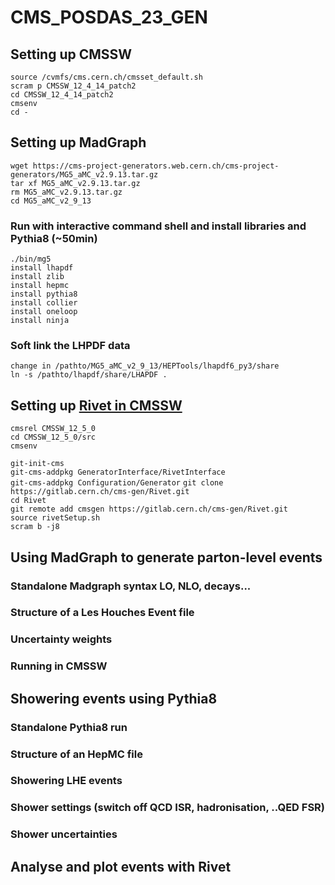 # CMS_POSDAS_23_GEN

##  Setting up CMSSW 
`source /cvmfs/cms.cern.ch/cmsset_default.sh`\
`scram p CMSSW_12_4_14_patch2`\
`cd CMSSW_12_4_14_patch2`\
`cmsenv`\
`cd -`

## Setting up MadGraph
`wget https://cms-project-generators.web.cern.ch/cms-project-generators/MG5_aMC_v2.9.13.tar.gz`\
`tar xf MG5_aMC_v2.9.13.tar.gz`\
`rm MG5_aMC_v2.9.13.tar.gz`\
`cd MG5_aMC_v2_9_13`

### Run with interactive command shell and install libraries and Pythia8 (~50min)
`./bin/mg5`\
`install lhapdf`\
`install zlib`\
`install hepmc`\
`install pythia8`\
`install collier`\
`install oneloop`\
`install ninja`

### Soft link the LHPDF data 
`change in /pathto/MG5_aMC_v2_9_13/HEPTools/lhapdf6_py3/share`\
`ln -s /pathto/lhapdf/share/LHAPDF .`


## Setting up [Rivet in CMSSW](https://twiki.cern.ch/twiki/bin/view/CMS/Rivet#Setting_Rivet_in_CMSSW)
`cmsrel CMSSW_12_5_0`\
`cd CMSSW_12_5_0/src`\
`cmsenv`

`git-init-cms`\
`git-cms-addpkg GeneratorInterface/RivetInterface`\
`git-cms-addpkg Configuration/Generator`
`git clone https://gitlab.cern.ch/cms-gen/Rivet.git`\
`cd Rivet`\
`git remote add cmsgen https://gitlab.cern.ch/cms-gen/Rivet.git`\
`source rivetSetup.sh`\
`scram b -j8`


## Using MadGraph to generate parton-level events 



### Standalone Madgraph syntax LO, NLO, decays...
### Structure of a Les Houches Event file 
### Uncertainty weights
### Running in CMSSW

## Showering events using Pythia8
### Standalone Pythia8 run
### Structure of an HepMC file
### Showering LHE events
### Shower settings (switch off QCD ISR, hadronisation, ..QED FSR)
### Shower uncertainties

## Analyse and plot events with Rivet
